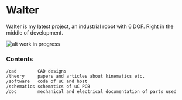 # Walter
Walter is my latest project, an industrial robot with 6 DOF. Right in the middle of development.

![alt work in progress](https://github.com/jochenalt/Walter/blob/master/doc/images/WP_20161104_17_04_51_Pro.jpg)
### Contents
    /cad 	    CAD designs
    /theory     papers and articles about kinematics etc.
    /software   code of uC and host 
    /schematics schematics of uC PCB
    /doc		mechanical and electrical documentation of parts used
    
